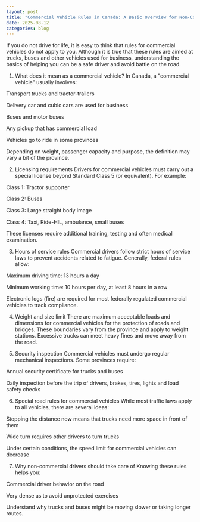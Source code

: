 ```yaml
---
layout: post
title: "Commercial Vehicle Rules in Canada: A Basic Overview for Non-Commercial Drivers"
date: 2025-08-12
categories: blog
---
```


If you do not drive for life, it is easy to think that rules for commercial vehicles do not apply to you. Although it is true that these rules are aimed at trucks, buses and other vehicles used for business, understanding the basics of helping you can be a safe driver and avoid battle on the road.

1. What does it mean as a commercial vehicle?
In Canada, a "commercial vehicle" usually involves:

Transport trucks and tractor-trailers

Delivery car and cubic cars are used for business

Buses and motor buses

Any pickup that has commercial load

Vehicles go to ride in some provinces

Depending on weight, passenger capacity and purpose, the definition may vary a bit of the province.

2. Licensing requirements
Drivers for commercial vehicles must carry out a special license beyond Standard Class 5 (or equivalent). For example:

Class 1: Tractor supporter

Class 2: Buses

Class 3: Large straight body image

Class 4: Taxi, Ride-HIL, ambulance, small buses

These licenses require additional training, testing and often medical examination.

3. Hours of service rules
Commercial drivers follow strict hours of service laws to prevent accidents related to fatigue. Generally, federal rules allow:

Maximum driving time: 13 hours a day

Minimum working time: 10 hours per day, at least 8 hours in a row

Electronic logs (fire) are required for most federally regulated commercial vehicles to track compliance.

4. Weight and size limit
There are maximum acceptable loads and dimensions for commercial vehicles for the protection of roads and bridges. These boundaries vary from the province and apply to weight stations. Excessive trucks can meet heavy fines and move away from the road.

5. Security inspection
Commercial vehicles must undergo regular mechanical inspections. Some provinces require:

Annual security certificate for trucks and buses

Daily inspection before the trip of drivers, brakes, tires, lights and load safety checks

6. Special road rules for commercial vehicles
While most traffic laws apply to all vehicles, there are several ideas:

Stopping the distance now means that trucks need more space in front of them

Wide turn requires other drivers to turn trucks

Under certain conditions, the speed limit for commercial vehicles can decrease

7. Why non-commercial drivers should take care of
Knowing these rules helps you:

Commercial driver behavior on the road

Very dense as to avoid unprotected exercises

Understand why trucks and buses might be moving slower or taking longer routes.